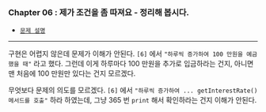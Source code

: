 
### Chapter 06 : 제가 조건을 좀 따져요 - 정리해 봅시다.

- [`문제 설명`](./README.md)

---

구현은 어렵지 않은데 문제가 이해가 안된다. `[6]` 에서 `"하루씩 증가하여 100 만원을 예금했을 때"` 라고 했다. 
그런데 이게 하루마다 100 만원을 추가로 입금하라는 건지, 아니면 맨 처음에 100 만원만 있다는 건지 모르겠다.

무엇보다 문제의 의도를 모르겠다. `[6]` 에서 `"하루씩 증가하여 ... getInterestRate() 메서드를 호출"` 하라 하였는데, 그냥 365 번 `print` 해서 확인하라는 건지 이해가 안된다.  

